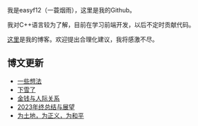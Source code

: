 我是easyf12（一蓑烟雨），这里是我的Github。

我对C++语言较为了解，目前在学习前端开发，以后不定时贡献代码。

[这里](https://easyf12.top)是我的博客。欢迎提出合理化建议，我将感激不尽。

## 博文更新
<!-- BLOG-POST-LIST:START -->
- [一些想法](https://easyf12.top/posts/2556b57a/)
- [下雪了](https://easyf12.top/posts/f800a22/)
- [金钱与人际关系](https://easyf12.top/posts/6e61e3e2/)
- [2023年终总结与展望](https://easyf12.top/posts/6f1ebe5e/)
- [为土地，为正义，为和平](https://easyf12.top/posts/fb09cde8/)
<!-- BLOG-POST-LIST:END -->
